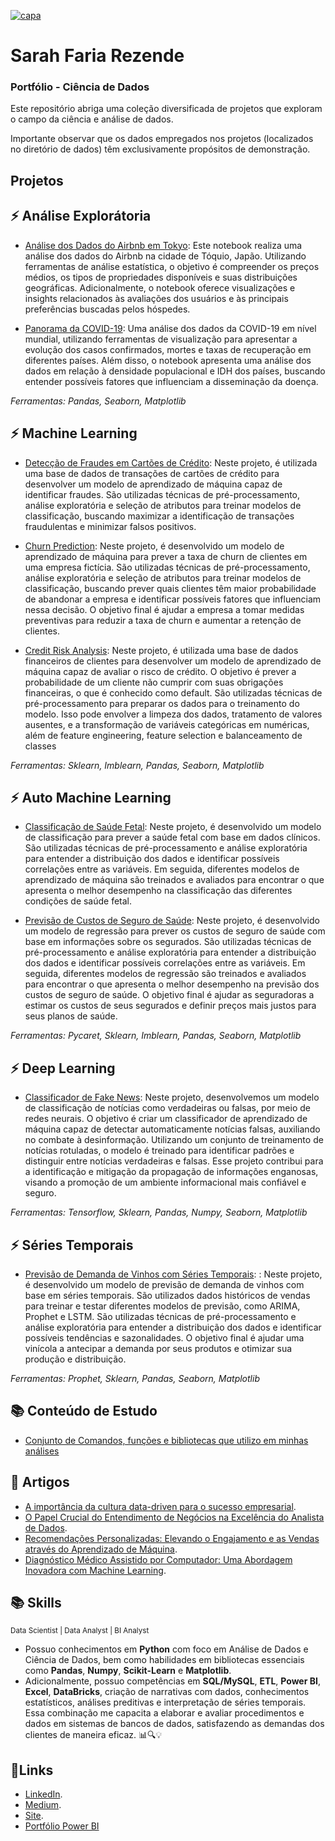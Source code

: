 [![capa](https://cdn.discordapp.com/attachments/1088554408469602305/1140659228382613654/Black_Technology_LinkedIn_Banner_5.jpg)](https://github.com/SarahFeanor?tab=repositories)
# Sarah Faria Rezende 

### Portfólio - Ciência de Dados 

Este repositório abriga uma coleção diversificada de projetos que exploram o campo da ciência e análise de dados.

Importante observar que os dados empregados nos projetos (localizados no diretório de dados) têm exclusivamente propósitos de demonstração. 

## Projetos 

## ⚡️ Análise Explorátoria

  * [Análise dos Dados do Airbnb em Tokyo](https://github.com/SarahFeanor/Portfolio-DataScience/blob/main/An%C3%A1lise_dos_Dados_do_Airbnb_em_Tokyo.ipynb): Este notebook realiza uma análise dos dados do Airbnb na cidade de Tóquio, Japão. Utilizando ferramentas de análise estatística, o objetivo é compreender os preços médios, os tipos de propriedades disponíveis e suas distribuições geográficas. Adicionalmente, o notebook oferece visualizações e insights relacionados às avaliações dos usuários e às principais preferências buscadas pelos hóspedes.
  
  * [Panorama da COVID-19](https://github.com/SarahFeanor/Portfolio-DataScience/blob/main/null.md): Uma análise dos dados da COVID-19 em nível mundial, utilizando ferramentas de visualização para apresentar a evolução dos casos confirmados, mortes e taxas de recuperação em diferentes países. Além disso, o notebook apresenta uma análise dos dados em relação à densidade populacional e IDH dos países, buscando entender possíveis fatores que influenciam a disseminação da doença.

_Ferramentas: Pandas, Seaborn, Matplotlib_

## ⚡️ Machine Learning

  * [Detecção de Fraudes em Cartões de Crédito](https://github.com/SarahFeanor/Portfolio-DataScience/blob/main/null.md): Neste projeto, é utilizada uma base de dados de transações de cartões de crédito para desenvolver um modelo de aprendizado de máquina capaz de identificar fraudes. São utilizadas técnicas de pré-processamento, análise exploratória e seleção de atributos para treinar modelos de classificação, buscando maximizar a identificação de transações fraudulentas e minimizar falsos positivos.
  
  * [Churn Prediction](https://github.com/SarahFeanor/Portfolio-DataScience/blob/main/null.md): Neste projeto, é desenvolvido um modelo de aprendizado de máquina para prever a taxa de churn de clientes em uma empresa fictícia. São utilizadas técnicas de pré-processamento, análise exploratória e seleção de atributos para treinar modelos de classificação, buscando prever quais clientes têm maior probabilidade de abandonar a empresa e identificar possíveis fatores que influenciam nessa decisão. O objetivo final é ajudar a empresa a tomar medidas preventivas para reduzir a taxa de churn e aumentar a retenção de clientes.

  * [Credit Risk Analysis](https://github.com/SarahFeanor/Portfolio-DataScience/blob/main/null.md): Neste projeto, é utilizada uma base de dados financeiros de clientes para desenvolver um modelo de aprendizado de máquina capaz de avaliar o risco de crédito. O objetivo é prever a probabilidade de um cliente não cumprir com suas obrigações financeiras, o que é conhecido como default. São utilizadas técnicas de pré-processamento para preparar os dados para o treinamento do modelo. Isso pode envolver a limpeza dos dados, tratamento de valores ausentes, e a transformação de variáveis categóricas em numéricas, além de feature engineering, feature selection e balanceamento de classes
    
  _Ferramentas: Sklearn, Imblearn, Pandas, Seaborn, Matplotlib_

## ⚡️ Auto Machine Learning 

  * [Classificação de Saúde Fetal](https://github.com/SarahFeanor/Portfolio-DataScience/blob/main/null.md): Neste projeto, é desenvolvido um modelo de classificação para prever a saúde fetal com base em dados clínicos. São utilizadas técnicas de pré-processamento e análise exploratória para entender a distribuição dos dados e identificar possíveis correlações entre as variáveis. Em seguida, diferentes modelos de aprendizado de máquina são treinados e avaliados para encontrar o que apresenta o melhor desempenho na classificação das diferentes condições de saúde fetal.

  * [Previsão de Custos de Seguro de Saúde](https://github.com/SarahFeanor/Portfolio-DataScience/blob/main/null.md): Neste projeto, é desenvolvido um modelo de regressão para prever os custos de seguro de saúde com base em informações sobre os segurados. São utilizadas técnicas de pré-processamento e análise exploratória para entender a distribuição dos dados e identificar possíveis correlações entre as variáveis. Em seguida, diferentes modelos de regressão são treinados e avaliados para encontrar o que apresenta o melhor desempenho na previsão dos custos de seguro de saúde. O objetivo final é ajudar as seguradoras a estimar os custos de seus segurados e definir preços mais justos para seus planos de saúde.

  _Ferramentas: Pycaret, Sklearn, Imblearn, Pandas, Seaborn, Matplotlib_

## ⚡️ Deep Learning

  * [Classificador de Fake News](https://github.com/SarahFeanor/Portfolio-DataScience/blob/main/null.md): Neste projeto, desenvolvemos um modelo de classificação de notícias como verdadeiras ou falsas, por meio de redes neurais. O objetivo é criar um classificador de aprendizado de máquina capaz de detectar automaticamente notícias falsas, auxiliando no combate à desinformação. Utilizando um conjunto de treinamento de notícias rotuladas, o modelo é treinado para identificar padrões e distinguir entre notícias verdadeiras e falsas. Esse projeto contribui para a identificação e mitigação da propagação de informações enganosas, visando a promoção de um ambiente informacional mais confiável e seguro.

_Ferramentas: Tensorflow, Sklearn, Pandas, Numpy, Seaborn, Matplotlib_

## ⚡️ Séries Temporais

  * [Previsão de Demanda de Vinhos com Séries Temporais](https://github.com/SarahFeanor/Portfolio-DataScience/blob/main/null.md): : Neste projeto, é desenvolvido um modelo de previsão de demanda de vinhos com base em séries temporais. São utilizados dados históricos de vendas para treinar e testar diferentes modelos de previsão, como ARIMA, Prophet e LSTM. São utilizadas técnicas de pré-processamento e análise exploratória para entender a distribuição dos dados e identificar possíveis tendências e sazonalidades. O objetivo final é ajudar uma vinícola a antecipar a demanda por seus produtos e otimizar sua produção e distribuição.

    
  _Ferramentas: Prophet, Sklearn, Pandas, Seaborn, Matplotlib_

## 📚 Conteúdo de Estudo

* [ Conjunto de Comandos, funções e bibliotecas que utilizo em minhas análises](https://github.com/SarahFeanor/Portfolio-DataScience/blob/main/functions-comands-libs.md)

## 📝 Artigos

* [A importância da cultura data-driven para o sucesso empresarial](https://medium.com/@sarahfrezende/a-import%C3%A2ncia-da-cultura-data-driven-para-o-sucesso-empresarial-bd04d78d5edd).
* [O Papel Crucial do Entendimento de Negócios na Excelência do Analista de Dados](https://medium.com/@sarahfrezende/o-papel-crucial-do-entendimento-de-neg%C3%B3cios-na-excel%C3%AAncia-do-analista-de-dados-165f38fa1a50).
* [Recomendações Personalizadas: Elevando o Engajamento e as Vendas através do Aprendizado de Máquina](https://medium.com/@sarahfrezende/recomenda%C3%A7%C3%B5es-personalizadas-elevando-o-engajamento-e-as-vendas-atrav%C3%A9s-do-aprendizado-de-m%C3%A1quina-a2b0d47a478d).
* [Diagnóstico Médico Assistido por Computador: Uma Abordagem Inovadora com Machine Learning](https://medium.com/@sarahfrezende/diagn%C3%B3stico-m%C3%A9dico-assistido-por-computador-uma-abordagem-inovadora-com-machine-learning-5d10a44f191).

## 📚 Skills

<sub> Data Scientist | Data Analyst | BI Analyst   </sub>

* Possuo conhecimentos em **Python** com foco em Análise de Dados e Ciência de Dados, bem como habilidades em bibliotecas essenciais como **Pandas**, **Numpy**, **Scikit-Learn** e **Matplotlib**. 
* Adicionalmente, possuo competências em **SQL/MySQL**, **ETL**, **Power BI**, **Excel**, **DataBricks**, criação de narrativas com dados, conhecimentos estatísticos, análises preditivas e interpretação de séries temporais. Essa combinação me capacita a elaborar e avaliar procedimentos e dados em sistemas de bancos de dados, satisfazendo as demandas dos clientes de maneira eficaz. 📊🔍💡

## 🔗Links

* [LinkedIn](https://www.linkedin.com/in/sarahfrezende/).
* [Medium](https://medium.com/@sarahfrezende).
* [Site](https://sarahfariarezende.blogspot.com/).
* [Portfólio Power BI](https://github.com/SarahFeanor/Portfolio_PowerBI)
  

